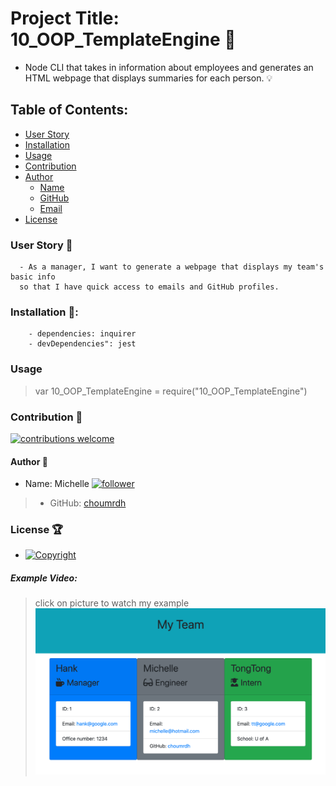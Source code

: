# Project Title: 10_OOP_TemplateEngine :raised_hands:
  - Node CLI that takes in information about employees and generates an HTML webpage that displays summaries for each person. :bulb: 

  ## Table of Contents:
  - [User Story](#user-story-speech_balloon)
  - [Installation](#installation-floppy_disk)
  - [Usage](#usage)
  - [Contribution](#contribution-handshake)
  - [Author](#author-bust_in_silhouette)
    - [Name](#author-bust_in_silhouette)
    - [GitHub](#author-bust_in_silhouette)
    - [Email](#author-bust_in_silhouette)
  - [License](#license-trophy)
  
  ### User Story :speech_balloon:
```
  - As a manager, I want to generate a webpage that displays my team's basic info 
  so that I have quick access to emails and GitHub profiles.
```
  ###  Installation :floppy_disk::
  
```
    - dependencies: inquirer 
    - devDependencies": jest 
```
  ### Usage

   > var 10_OOP_TemplateEngine = require("10_OOP_TemplateEngine")
  

 ### Contribution :handshake: 
 
 [![contributions welcome](https://img.shields.io/badge/contributions-welcome-brightgreen.svg?style=flat)](https://github.com/choumrdh/10_OOP_TemplateEngine/issues)
  
  
 
  
  #### 	Author :bust_in_silhouette:
   - Name: Michelle [![follower](https://img.shields.io/github/followers/choumrdh?label=follower&style=social)](https://github.com/choumrdh?tab=followers)
  
  > - GitHub: [choumrdh](https://github.com/choumrdh) 
  
 ### License :trophy:
   - [![Copyright](https://img.shields.io/badge/Copyright-Michelle-blue)](https://github.com/choumrdh)

##### Example Video:
> click on picture to watch my example
> [![testScreenShot](test.png)](https://drive.google.com/file/d/179dTYmnHEsQwRKk8C9pfnn4HaSgRxbia/view)